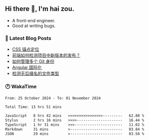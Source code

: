 ## Hi there 👋, I'm hai zou.

- A front-end engineer.
- Good at writing bugs.

### 📖 Latest Blog Posts
<!-- BLOG-POST-LIST:START -->
- [CSS 锚点定位](https://blog.izou.top/css/anchor-position/)
- [前端如何检测项目中新版本的发布？](https://blog.izou.top/angular/version-update/)
- [如何管理多个 Git 身份](https://blog.izou.top/git/multi-git-identity/)
- [Angular 国际化](https://blog.izou.top/angular/i18n/)
- [检测无后缀名的文件类型](https://blog.izou.top/js/filetype-check/)
<!-- BLOG-POST-LIST:END -->

### 🕐 WakaTime
<!--START_SECTION:waka-->

```txt
From: 25 October 2024 - To: 01 November 2024

Total Time: 13 hrs 51 mins

JavaScript   8 hrs 42 mins   >>>>>>>>>>>>>>>>---------   62.80 %
Stylus       2 hrs 16 mins   >>>>---------------------   16.44 %
TypeScript   1 hr 31 mins    >>>----------------------   11.02 %
Markdown     31 mins         >------------------------   03.84 %
JSON         29 mins         >------------------------   03.56 %
```

<!--END_SECTION:waka-->
